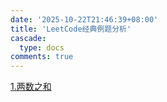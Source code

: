 ```yaml
---
date: '2025-10-22T21:46:39+08:00'
title: 'LeetCode经典例题分析'
cascade:
  type: docs
comments: true
---
```


[1.两数之和](./1.两数之和)